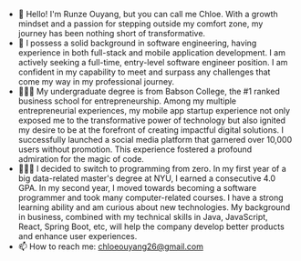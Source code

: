 * 🤗 Hello! I'm Runze Ouyang, but you can call me Chloe. With a growth mindset and a passion for stepping outside my comfort zone, my journey has been nothing short of transformative.
* 🙌 I possess a solid background in software engineering, having experience in both full-stack and mobile application development. I am actively seeking a full-time, entry-level software engineer position. I am confident in my capability to meet and surpass any challenges that come my way in my professional journey.
* 👩🏻‍🎓 My undergraduate degree is from Babson College, the #1 ranked business school for entrepreneurship. Among my multiple entrepreneurial experiences, my mobile app startup experience not only exposed me to the transformative power of technology but also ignited my desire to be at the forefront of creating impactful digital solutions. I successfully launched a social media platform that garnered over 10,000 users without promotion. This experience fostered a profound admiration for the magic of code.
* 👩🏻‍💻 I decided to switch to programming from zero. In my first year of a big data-related master's degree at NYU, I earned a consecutive 4.0 GPA. In my second year, I moved towards becoming a software programmer and took many computer-related courses. I have a strong learning ability and am curious about new technologies. My background in business, combined with my technical skills in Java, JavaScript, React, Spring Boot, etc, will help the company develop better products and enhance user experiences. 
* 📫 How to reach me: chloeouyang26@gmail.com

